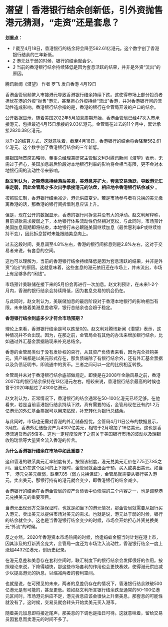 # 潜望｜香港银行结余创新低，引外资抛售港元猜测，“走资”还是套息？

**划重点：**

  * _1_ 截至4月18日，香港银行的结余将会降至562.61亿港元。这个数字创了香港银行结余的三年新低。
  * _2_ 港元处于弱的时候，银行的结余就会少。
  * _3_ 当前的香港银行结余持续降低是因为套息活跃的结果，并非是外资“流出”的原因。

腾讯新闻《潜望》 作者 罗飞 发自香港 4月19日

香港金管局频繁入市接港元导致香港银行结余持续下跌。这使得市场上部分投资者担忧在港的外资“抛售"港元，甚至担心外资持续“流出”香港，并对香港银行间的流动性造成影响。香港银行结余指的是，香港的银行在金管局开设的户口的结余。

公开数据显示，随着美国2022年5月加息周期开始，香港金管局已经47次入市承接港元，包括最近4月15日承接的9.03亿港元。金管局在过去的11个月中，累计承接2820.38亿港元。

以T+2的结算方式，这就意味着，截至4月18日，香港银行的结余将会降至562.61亿港元。这个数字创了香港银行结余的三年新低。

建银国际首席策略师、董事总经理兼研究主管赵文利对腾讯新闻《潜望》表示，无需过于担心，美国加息最后阶段对本地银行利率的影响将会相当有限，更不会对本地银行间的流动性带来影响。

**赵文利认为，近期港息持续落后美息，美港息差扩大，套息交易活跃，导致港元汇率走弱，因此金管局才多次出手承接港元的沽盘，相应地令香港银行结余减少** 。

按照联汇制，香港银行结余减少，港元供应变少。若是市场参与者将兑换的美元撤离香港的话，那香港的银行间拆借利息应该上升。

但是，现在公开的数据显示，香港的银行间拆息并没有大的浮动。赵文利解释称，目前贷款需求疲弱之下，本地银行体系流动性仍然相对宽松，与此同时，市场预计美国加息周期即将结束，本地银行未必跟随美国继续加息（最优惠利率P或继续维持不变），因此拆息暂时未能跟随美息向上。

过去这段时间，美息调至4.8%左右，香港的银行间拆息则是2.8%左右，这对于交易者来说，有套息的空间。

这也可以理解为，当前的香港银行结余持续降低是因为套息活跃的结果，并非是外资“流出”的原因。这就意味着，这些套息的港元依旧还在市场上，并未流出，市场上有足够多的“闲钱”。

市场预计美联储在接下来的5月份会再进行一次加息。赵文利预计，在未来1-2个月内，香港的银行结余会持续降低，因为套息交易的机会仍在。

与此同时，赵文利认为，美联储加息的最后阶段对于香港本地银行的影响相当有限。未来随着美港息差收窄，银行总结余也会趋于稳定。

**香港银行结余到底多少才符合市场预期？**

理论上来看，香港银行结余是可以跌至0的。赵文利对腾讯新闻《潜望》表示，这种情况并不会出现。因为，在那之前，金管局会有其他的办法来增加银行结余，比如通过外汇基金票据贴现来补充总结余。

香港的金管局类似于没有发钞权的央行，从其资产负债表来看，因为完全挂钩美元，资产端都是以美元形式存在，那负债端除了有银行结余外，还有外汇基金票据以及负债证明书，即流通中的货币。三者之间可以一定的比例相互转换。

金管局并未对于香港银行结余底部做规定。即使是在2008年金融风暴之前，香港2007年的银行结余保持在13亿港元左右。相较来说，香港银行结余最高的时候也曾于2020年超过了4300亿港元。

赵文利认为，正常情况下，香港银行的结余通常在50-100亿港元已经足够。在他看来，若是当前香港银行结余持续下跌，真有需要的话，金管局现在还有约1.2万亿港元的外汇基金票据可以用来贴现，补充转化为银行总结余。

与此同时，市场也无需对香港的外汇储备担忧。金管局4月11日公布的数据显示，3月底，香港外汇储备资产为4307亿美元，相较于2月增加了16亿美元。这也是香港流通货币的5倍多。这也一定程度驳斥了之前关于美国银行市场的波动以及瑞银收购瑞信等大量资金流入香港的传言。

**为什么香港银行结余在市场中如此重要？**

这和香港的联系美元汇率制度有关。按照该制度，港元兑美元汇价在7.75至7.85之间。当汇价在这个区间的上下限时，金管局就会出面干预，买入或卖出美元。如当下，
港元兑美元疲弱，跌至7.85（弱方兑换保证），金管局就需要从银行买入港元，卖出美元，那银行持有的港元就会变少，即香港银行的结余减少。

香港银行的结余在香港金管局的资产负债表中负债端的三个内容之一，也是调整港元兑换美元的重要项目。

当港元出现弱方兑换保证时，也就是如当下的港元情况，那金管局就需要从银行买入港元，卖出美元以提供市场对美元的需求。也就是说，港元处于弱的时候，银行的结余就会少。这也是当香港银行结余变少的时候，市场会开始担心外资兑换美元“外流”的时候。

反之亦然。2020年香港资本市场热闹的时候，恰逢蚂蚁金服当时计划在港上市，因其涉及的打新资金庞大，金管局一度还为市场注入流动性，香港银行结余一度上涨超4432亿港元，创历史纪录。

在港元息差和美息存在套利空间时，联汇制度下的银行结余会发挥很好的作用。按照理论来说，下降得越快，那这些市场套利的作用也会更快奏效，使得港元供应减少以提高港元的拆息，以缩减两者的套利空间。

也就是说，在可预见的未来，两者的息差仍存在的情况下，香港银行结余跌破500亿港元是有可能的，甚至更低。若如赵文利所言银行结余跌至通常的50-100亿港元区间时，市场港元供应不足，港元拆息应该会很快上升至美息，那套息的可能性就没有了。这时候，交易员就会转头开始卖美元买入港币。

随着美元加息即将接近尾声，那美息的下调也是指日可待。这就意味着，留给交易员因套息而卖港元的时间不多了。

